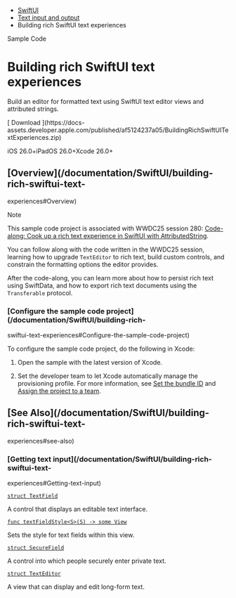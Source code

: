   * [ SwiftUI ](/documentation/swiftui)
  * [ Text input and output ](/documentation/swiftui/text-input-and-output)
  * Building rich SwiftUI text experiences 

Sample Code

# Building rich SwiftUI text experiences

Build an editor for formatted text using SwiftUI text editor views and
attributed strings.

[ Download ](https://docs-
assets.developer.apple.com/published/af5124237a05/BuildingRichSwiftUITextExperiences.zip)

iOS 26.0+iPadOS 26.0+Xcode 26.0+

## [Overview](/documentation/SwiftUI/building-rich-swiftui-text-
experiences#Overview)

Note

This sample code project is associated with WWDC25 session 280: [Code-along:
Cook up a rich text experience in SwiftUI with
AttributedString](https://developer.apple.com/wwdc25/280/).

You can follow along with the code written in the WWDC25 session, learning how
to upgrade `TextEditor` to rich text, build custom controls, and constrain the
formatting options the editor provides.

After the code-along, you can learn more about how to persist rich text using
SwiftData, and how to export rich text documents using the `Transferable`
protocol.

### [Configure the sample code project](/documentation/SwiftUI/building-rich-
swiftui-text-experiences#Configure-the-sample-code-project)

To configure the sample code project, do the following in Xcode:

  1. Open the sample with the latest version of Xcode.

  2. Set the developer team to let Xcode automatically manage the provisioning profile. For more information, see [Set the bundle ID](/documentation/Xcode/preparing-your-app-for-distribution) and [Assign the project to a team](/documentation/Xcode/preparing-your-app-for-distribution).

## [See Also](/documentation/SwiftUI/building-rich-swiftui-text-
experiences#see-also)

### [Getting text input](/documentation/SwiftUI/building-rich-swiftui-text-
experiences#Getting-text-input)

[`struct TextField`](/documentation/swiftui/textfield)

A control that displays an editable text interface.

[`func textFieldStyle<S>(S) -> some
View`](/documentation/swiftui/view/textfieldstyle\(_:\))

Sets the style for text fields within this view.

[`struct SecureField`](/documentation/swiftui/securefield)

A control into which people securely enter private text.

[`struct TextEditor`](/documentation/swiftui/texteditor)

A view that can display and edit long-form text.

